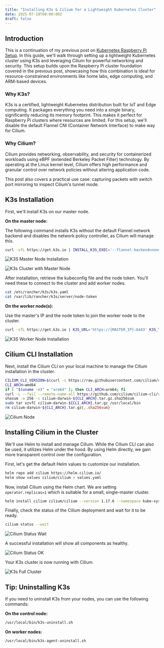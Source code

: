 ```yaml
---
title: "Installing K3s & Cilium for a Lightweight Kubernetes Cluster"
date: 2025-07-18T00:00:00Z
draft: false
---
```


## Introduction

This is a continuation of my previous post on [Kubernetes Raspberry Pi Setup](/posts/kubernetes_raspberry_pi_setup/). In this guide, we'll walk through setting up a lightweight Kubernetes cluster using K3s and leveraging Cilium for powerful networking and security. This setup builds upon the Raspberry Pi cluster foundation covered in the previous post, showcasing how this combination is ideal for resource-constrained environments like home labs, edge computing, and ARM-based devices.

### Why K3s?

K3s is a certified, lightweight Kubernetes distribution built for IoT and Edge computing. It packages everything you need into a single binary, significantly reducing its memory footprint. This makes it perfect for Raspberry Pi clusters where resources are limited. For this setup, we'll disable the default Flannel CNI (Container Network Interface) to make way for Cilium.

### Why Cilium?

Cilium provides networking, observability, and security for containerized workloads using eBPF (extended Berkeley Packet Filter) technology. By operating at the Linux kernel level, Cilium offers high performance and granular control over network policies without altering application code.

This post also covers a practical use case: capturing packets with switch port mirroring to inspect Cilium's tunnel mode.


## K3s Installation

First, we'll install K3s on our master node.

**On the master node:**

The following command installs K3s without the default Flannel network backend and disables the network policy controller, as Cilium will manage this.

```bash
curl -sfL https://get.k3s.io | INSTALL_K3S_EXEC='--flannel-backend=none --disable-network-policy' sh -
```

![K3S Master Node Installation](/images/k3s-masternode-installation.png)

![K3s Cluster with Master Node](/images/k3s-cluster-with-masternode.png)

After installation, retrieve the kubeconfig file and the node token. You'll need these to connect to the cluster and add worker nodes.

```bash
cat /etc/rancher/k3s/k3s.yaml
cat /var/lib/rancher/k3s/server/node-token
```

**On the worker node(s):**

Use the master's IP and the node token to join the worker node to the cluster.

```bash
curl -sfL https://get.k3s.io | K3S_URL='https://{MASTER_IP}:6443' K3S_TOKEN=${NODE_TOKEN} sh -
```

![K3S Worker Node Installation](/images/k3s-workernode-installation.png)


## Cilium CLI Installation

Next, install the Cilium CLI on your local machine to manage the Cilium installation in the cluster.

```bash
CILIUM_CLI_VERSION=$(curl -s https://raw.githubusercontent.com/cilium/cilium-cli/main/stable.txt)
CLI_ARCH=amd64
if [ "$(uname -m)" = "arm64" ]; then CLI_ARCH=arm64; fi
curl -L --fail --remote-name-all https://github.com/cilium/cilium-cli/releases/download/${CILIUM_CLI_VERSION}/cilium-darwin-${CLI_ARCH}.tar.gz{,.sha256sum}
shasum -a 256 -c cilium-darwin-${CLI_ARCH}.tar.gz.sha256sum
sudo tar xzvfC cilium-darwin-${CLI_ARCH}.tar.gz /usr/local/bin
rm cilium-darwin-${CLI_ARCH}.tar.gz{,.sha256sum}
```

![Cilium Node](/images/cilium-node.png)


## Installing Cilium in the Cluster

We'll use Helm to install and manage Cilium. While the Cilium CLI can also be used, it utilizes Helm under the hood. By using Helm directly, we gain more transparent control over the configuration.

First, let's get the default Helm values to customize our installation.

```bash
helm repo add cilium https://helm.cilium.io/
helm show values cilium/cilium > values.yaml
```

Now, install Cilium using the Helm chart. We are setting `operator.replicas=1` which is suitable for a small, single-master cluster.

```bash
helm install cilium cilium/cilium --version 1.17.6 --namespace kube-system --set operator.replicas=1 -f values.yaml
```

Finally, check the status of the Cilium deployment and wait for it to be ready.

```bash
cilium status --wait
```

![Cilium Status Wait](/images/cilium-status-wait.png)

A successful installation will show all components as healthy.

![Cilium Status OK](/images/cilium-status-ok.png)

Your K3s cluster is now running with Cilium.

![K3s Full Cluster](/images/k3s-full-cluster.png)

## Tip: Uninstalling K3s

If you need to uninstall K3s from your nodes, you can use the following commands:

**On the control node:**
```bash
/usr/local/bin/k3s-uninstall.sh
```

**On worker nodes:**
```bash
/usr/local/bin/k3s-agent-uninstall.sh
```
